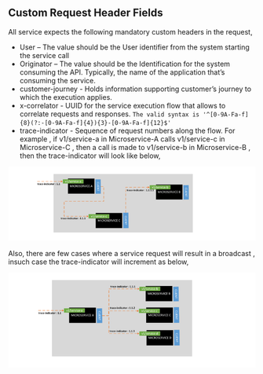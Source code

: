 ## Custom Request Header Fields
All service expects the following mandatory custom headers in the request, 
- User – The value should be the User identifier from the system starting the service call
- Originator – The value should be the Identification for the system consuming the API. Typically, the name of the application that’s consuming the service.
- customer-journey - Holds information supporting customer’s journey to which the execution applies.
- x-correlator - UUID for the service execution flow that allows to correlate requests and responses. `The valid syntax is '^[0-9A-Fa-f]{8}(?:-[0-9A-Fa-f]{4}){3}-[0-9A-Fa-f]{12}$'`
- trace-indicator - Sequence of request numbers along the flow. 
For example , if v1/service-a in Microservice-A calls v1/service-c in Microservice-C , then a call is made to v1/service-b in Microservice-B , then the trace-indicator will look like below, 

![TraceIndicator](pictures/traceIndicator.png)

Also, there are few cases where a service request will result in a broadcast , insuch case the trace-indicator will increment as below, 

![TraceIndicatorBroadcast](pictures/TraceIndicatorBroadcast.png)

